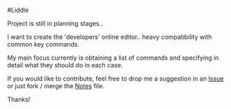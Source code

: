 #Liddle

Project is still in planning stages.. 

I want to create the 'developers' online editor.. heavy compatibility with common key commands.

My main focus currently is obtaining a list of commands and specifying in detail what they should do in each case. 

If you would like to contribute, feel free to drop me a suggestion in an [Issue](https://github.com/rlemon/Liddle/issues) or just fork / merge the [Notes](https://github.com/rlemon/Liddle/blob/master/Notes.md) file. 

Thanks!

